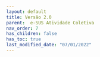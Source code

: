 ```yaml
---
layout: default
title: Versão 2.0
parent:  e-SUS Atividade Coletiva
nav_order: 7
has_children: false
has_toc: true
last_modified_date: "07/01/2022"
---
```


